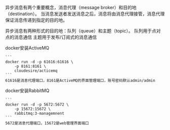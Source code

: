 异步消息有两个重要概念，消息代理（message broker）和目的地（destination）。
    当消息发送者发送消息之后，消息将由消息代理接管，消息代理保证消息传递到指定的目的地。

异步消息有两种形式的目的地：队列（queue）和主题（topic）。
    队列用于点对点的消息通信
    主题用于发布/订阅式的消息通信
    
docker安装ActiveMQ
    
    ```
    docker run -d -p 61616:61616 \
        -p 8161:8161 \
        cloudesire/acticemq
    ```
    61616是消息代理端口，8161是ActiveMQ的界面管理端口，账号密码默认admin/admin

docker安装RabbitMQ

    ```
    docker run -d -p 5672:5672 \
        -p 15672:15672 \
        rabbitmq:3-managemnent
    ```
    5672是消息代理端口，15672是web管理界面端口